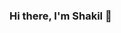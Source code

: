 ### Hi there, I'm Shakil 👋

[linkedin]: https://www.linkedin.com/in/md-shakiluzzaman-894707129/















<!--
**Shakil-1501/Shakil-1501** is a ✨ _special_ ✨ repository because its `README.md` (this file) appears on your GitHub profile.

Here are some ideas to get you started:

- 🔭 I’m currently working on Computer Vision
- 🌱 I’m currently learning Python
- 👯 I’m looking to collaborate with other content creators

- 💬 Ask me about ...
- 📫 How to reach me: ...


-->

